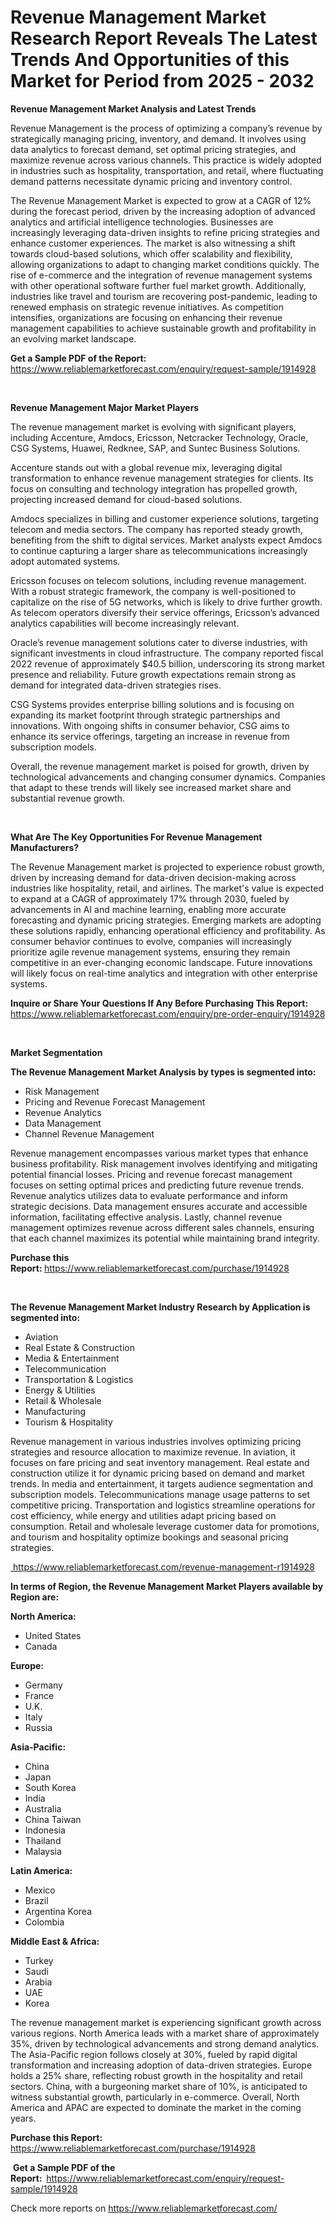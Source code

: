 <p><h1>Revenue Management Market Research Report Reveals The Latest Trends And Opportunities of this Market for Period from 2025 - 2032</h1></p><p><strong>Revenue Management Market Analysis and Latest Trends</strong></p>
<p><p>Revenue Management is the process of optimizing a company’s revenue by strategically managing pricing, inventory, and demand. It involves using data analytics to forecast demand, set optimal pricing strategies, and maximize revenue across various channels. This practice is widely adopted in industries such as hospitality, transportation, and retail, where fluctuating demand patterns necessitate dynamic pricing and inventory control.</p><p>The Revenue Management Market is expected to grow at a CAGR of 12% during the forecast period, driven by the increasing adoption of advanced analytics and artificial intelligence technologies. Businesses are increasingly leveraging data-driven insights to refine pricing strategies and enhance customer experiences. The market is also witnessing a shift towards cloud-based solutions, which offer scalability and flexibility, allowing organizations to adapt to changing market conditions quickly. The rise of e-commerce and the integration of revenue management systems with other operational software further fuel market growth. Additionally, industries like travel and tourism are recovering post-pandemic, leading to renewed emphasis on strategic revenue initiatives. As competition intensifies, organizations are focusing on enhancing their revenue management capabilities to achieve sustainable growth and profitability in an evolving market landscape.</p></p>
<p><strong>Get a Sample PDF of the Report:&nbsp;</strong> <a href="https://www.reliablemarketforecast.com/enquiry/request-sample/1914928?utm_campaign=2740&utm_medium=2&utm_source=Github&utm_content=ia&utm_term=10032025&utm_id=revenue-management">https://www.reliablemarketforecast.com/enquiry/request-sample/1914928</a></p>
<p>&nbsp;</p>
<p><strong>Revenue Management Major Market Players</strong></p>
<p><p>The revenue management market is evolving with significant players, including Accenture, Amdocs, Ericsson, Netcracker Technology, Oracle, CSG Systems, Huawei, Redknee, SAP, and Suntec Business Solutions. </p><p>Accenture stands out with a global revenue mix, leveraging digital transformation to enhance revenue management strategies for clients. Its focus on consulting and technology integration has propelled growth, projecting increased demand for cloud-based solutions.</p><p>Amdocs specializes in billing and customer experience solutions, targeting telecom and media sectors. The company has reported steady growth, benefiting from the shift to digital services. Market analysts expect Amdocs to continue capturing a larger share as telecommunications increasingly adopt automated systems.</p><p>Ericsson focuses on telecom solutions, including revenue management. With a robust strategic framework, the company is well-positioned to capitalize on the rise of 5G networks, which is likely to drive further growth. As telecom operators diversify their service offerings, Ericsson’s advanced analytics capabilities will become increasingly relevant.</p><p>Oracle’s revenue management solutions cater to diverse industries, with significant investments in cloud infrastructure. The company reported fiscal 2022 revenue of approximately $40.5 billion, underscoring its strong market presence and reliability. Future growth expectations remain strong as demand for integrated data-driven strategies rises.</p><p>CSG Systems provides enterprise billing solutions and is focusing on expanding its market footprint through strategic partnerships and innovations. With ongoing shifts in consumer behavior, CSG aims to enhance its service offerings, targeting an increase in revenue from subscription models.</p><p>Overall, the revenue management market is poised for growth, driven by technological advancements and changing consumer dynamics. Companies that adapt to these trends will likely see increased market share and substantial revenue growth.</p></p>
<p>&nbsp;</p>
<p><strong>What Are The Key Opportunities For Revenue Management Manufacturers?</strong></p>
<p><p>The Revenue Management market is projected to experience robust growth, driven by increasing demand for data-driven decision-making across industries like hospitality, retail, and airlines. The market's value is expected to expand at a CAGR of approximately 17% through 2030, fueled by advancements in AI and machine learning, enabling more accurate forecasting and dynamic pricing strategies. Emerging markets are adopting these solutions rapidly, enhancing operational efficiency and profitability. As consumer behavior continues to evolve, companies will increasingly prioritize agile revenue management systems, ensuring they remain competitive in an ever-changing economic landscape. Future innovations will likely focus on real-time analytics and integration with other enterprise systems.</p></p>
<p><strong>Inquire or Share Your Questions If Any Before Purchasing This Report:</strong> <a href="https://www.reliablemarketforecast.com/enquiry/pre-order-enquiry/1914928?utm_campaign=2740&utm_medium=2&utm_source=Github&utm_content=ia&utm_term=10032025&utm_id=revenue-management">https://www.reliablemarketforecast.com/enquiry/pre-order-enquiry/1914928</a></p>
<p>&nbsp;</p>
<p><strong>Market Segmentation</strong></p>
<p><strong>The Revenue Management Market Analysis by types is segmented into:</strong></p>
<p><ul><li>Risk Management</li><li>Pricing and Revenue Forecast Management</li><li>Revenue Analytics</li><li>Data Management</li><li>Channel Revenue Management</li></ul></p>
<p><p>Revenue management encompasses various market types that enhance business profitability. Risk management involves identifying and mitigating potential financial losses. Pricing and revenue forecast management focuses on setting optimal prices and predicting future revenue trends. Revenue analytics utilizes data to evaluate performance and inform strategic decisions. Data management ensures accurate and accessible information, facilitating effective analysis. Lastly, channel revenue management optimizes revenue across different sales channels, ensuring that each channel maximizes its potential while maintaining brand integrity.</p></p>
<p><strong>Purchase this Report:&nbsp;</strong><a href="https://www.reliablemarketforecast.com/purchase/1914928?utm_campaign=2740&utm_medium=2&utm_source=Github&utm_content=ia&utm_term=10032025&utm_id=revenue-management">https://www.reliablemarketforecast.com/purchase/1914928</a></p>
<p>&nbsp;</p>
<p><strong>The Revenue Management Market Industry Research by Application is segmented into:</strong></p>
<p><ul><li>Aviation</li><li>Real Estate & Construction</li><li>Media & Entertainment</li><li>Telecommunication</li><li>Transportation & Logistics</li><li>Energy & Utilities</li><li>Retail & Wholesale</li><li>Manufacturing</li><li>Tourism & Hospitality</li></ul></p>
<p><p>Revenue management in various industries involves optimizing pricing strategies and resource allocation to maximize revenue. In aviation, it focuses on fare pricing and seat inventory management. Real estate and construction utilize it for dynamic pricing based on demand and market trends. In media and entertainment, it targets audience segmentation and subscription models. Telecommunications manage usage patterns to set competitive pricing. Transportation and logistics streamline operations for cost efficiency, while energy and utilities adapt pricing based on consumption. Retail and wholesale leverage customer data for promotions, and tourism and hospitality optimize bookings and seasonal pricing strategies.</p></p>
<p><a href="https://www.reliablemarketforecast.com/revenue-management-r1914928?utm_campaign=2740&utm_medium=2&utm_source=Github&utm_content=ia&utm_term=10032025&utm_id=revenue-management">&nbsp;https://www.reliablemarketforecast.com/revenue-management-r1914928</a></p>
<p><strong>In terms of Region, the Revenue Management Market Players available by Region are:</strong></p>
<p>
    <p> <strong> North America: </strong>
        <ul>
            <li>United States</li>
            <li>Canada</li>
        </ul>
        </p> 
    <p> <strong> Europe: </strong>
        <ul>
            <li>Germany</li>
            <li>France</li>
            <li>U.K.</li>
            <li>Italy</li>
            <li>Russia</li>
        </ul>
        </p> 
    <p> <strong> Asia-Pacific: </strong>
        <ul>
            <li>China</li>
            <li>Japan</li>
            <li>South Korea</li>
            <li>India</li>
            <li>Australia</li>
            <li>China Taiwan</li>
            <li>Indonesia</li>
            <li>Thailand</li>
            <li>Malaysia</li>
        </ul>
        </p> 
    <p> <strong> Latin America: </strong>
        <ul>
            <li>Mexico</li>
            <li>Brazil</li>
            <li>Argentina Korea</li>
            <li>Colombia</li>
        </ul>
        </p> 
    <p> <strong> Middle East & Africa: </strong>
        <ul>
            <li>Turkey</li>
            <li>Saudi</li>
            <li>Arabia</li>
            <li>UAE</li>
            <li>Korea</li>
        </ul>
    </p>
    </p>
<p><p>The revenue management market is experiencing significant growth across various regions. North America leads with a market share of approximately 35%, driven by technological advancements and strong demand analytics. The Asia-Pacific region follows closely at 30%, fueled by rapid digital transformation and increasing adoption of data-driven strategies. Europe holds a 25% share, reflecting robust growth in the hospitality and retail sectors. China, with a burgeoning market share of 10%, is anticipated to witness substantial growth, particularly in e-commerce. Overall, North America and APAC are expected to dominate the market in the coming years.</p></p>
<p><strong>Purchase this Report: </strong><a href="https://www.reliablemarketforecast.com/purchase/1914928?utm_campaign=2740&utm_medium=2&utm_source=Github&utm_content=ia&utm_term=10032025&utm_id=revenue-management">https://www.reliablemarketforecast.com/purchase/1914928</a></p>
<p>&nbsp;<strong>Get a Sample PDF of the Report:&nbsp;&nbsp;</strong><a href="https://www.reliablemarketforecast.com/enquiry/request-sample/1914928?utm_campaign=2740&utm_medium=2&utm_source=Github&utm_content=ia&utm_term=10032025&utm_id=revenue-management">https://www.reliablemarketforecast.com/enquiry/request-sample/1914928</a></p>
<p><strong></strong></p>
<p>Check more reports on <a href="https://www.reliablemarketforecast.com/?utm_campaign=2740&utm_medium=2&utm_source=Github&utm_content=ia&utm_term=10032025&utm_id=revenue-management">https://www.reliablemarketforecast.com/</a></p>